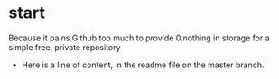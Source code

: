 # start
Because it pains Github too much to provide 0.nothing in storage for a simple free, private repository 

+ Here is a line of content, in the readme file on the master branch.
